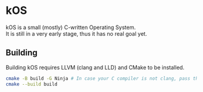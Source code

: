 # kOS
kOS is a small (mostly) C-written Operating System.  
It is still in a very early stage, thus it has no real goal yet.

## Building
Building kOS requires LLVM (clang and LLD) and CMake to be installed.
```sh
cmake -B build -G Ninja # In case your C compiler is not clang, pass the following as well: -DCMAKE_C_COMPILER=$(which clang)
cmake --build build
```
